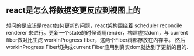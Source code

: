 ## react是怎么将数据变更反应到视图上的
想问的是应该是react如何更新的问题，react架构围绕着 scheduler reconcile renderer 来进行。更新一个state的时候调用render，构建虚拟dom，与 current fiber做对比生成 workInProgress fiber，这两个Fiber树都存放在内存中。
然后workInProgress Fiber切换成current Fiber应用到真实dom就达到了更新的目的.
